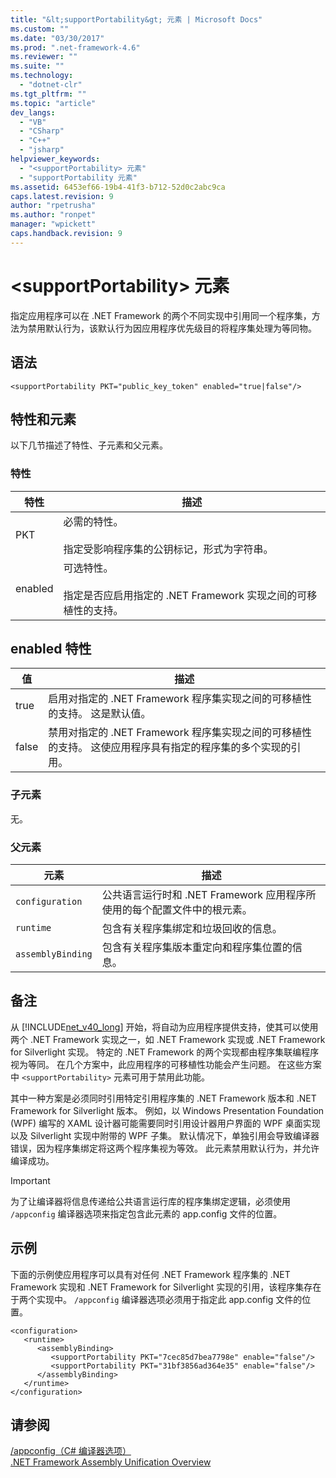 ```yaml
---
title: "&lt;supportPortability&gt; 元素 | Microsoft Docs"
ms.custom: ""
ms.date: "03/30/2017"
ms.prod: ".net-framework-4.6"
ms.reviewer: ""
ms.suite: ""
ms.technology: 
  - "dotnet-clr"
ms.tgt_pltfrm: ""
ms.topic: "article"
dev_langs: 
  - "VB"
  - "CSharp"
  - "C++"
  - "jsharp"
helpviewer_keywords: 
  - "<supportPortability> 元素"
  - "supportPortability 元素"
ms.assetid: 6453ef66-19b4-41f3-b712-52d0c2abc9ca
caps.latest.revision: 9
author: "rpetrusha"
ms.author: "ronpet"
manager: "wpickett"
caps.handback.revision: 9
---
```

# &lt;supportPortability&gt; 元素
指定应用程序可以在 .NET Framework 的两个不同实现中引用同一个程序集，方法为禁用默认行为，该默认行为因应用程序优先级目的将程序集处理为等同物。  
  
## 语法  
  
```  
<supportPortability PKT="public_key_token" enabled="true|false"/>  
```  
  
## 特性和元素  
 以下几节描述了特性、子元素和父元素。  
  
### 特性  
  
|特性|描述|  
|--------|--------|  
|PKT|必需的特性。<br /><br /> 指定受影响程序集的公钥标记，形式为字符串。|  
|enabled|可选特性。<br /><br /> 指定是否应启用指定的 .NET Framework 实现之间的可移植性的支持。|  
  
## enabled 特性  
  
|值|描述|  
|-------|--------|  
|true|启用对指定的 .NET Framework 程序集实现之间的可移植性的支持。  这是默认值。|  
|false|禁用对指定的 .NET Framework 程序集实现之间的可移植性的支持。  这使应用程序具有指定的程序集的多个实现的引用。|  
  
### 子元素  
 无。  
  
### 父元素  
  
|元素|描述|  
|--------|--------|  
|`configuration`|公共语言运行时和 .NET Framework 应用程序所使用的每个配置文件中的根元素。|  
|`runtime`|包含有关程序集绑定和垃圾回收的信息。|  
|`assemblyBinding`|包含有关程序集版本重定向和程序集位置的信息。|  
  
## 备注  
 从 [!INCLUDE[net_v40_long](../../../../../includes/net-v40-long-md.md)] 开始，将自动为应用程序提供支持，使其可以使用两个 .NET Framework 实现之一，如 .NET Framework 实现或 .NET Framework for Silverlight 实现。  特定的 .NET Framework 的两个实现都由程序集联编程序视为等同。  在几个方案中，此应用程序的可移植性功能会产生问题。  在这些方案中 `<supportPortability>` 元素可用于禁用此功能。  
  
 其中一种方案是必须同时引用特定引用程序集的 .NET Framework 版本和 .NET Framework for Silverlight 版本。  例如，以 Windows Presentation Foundation \(WPF\) 编写的 XAML 设计器可能需要同时引用设计器用户界面的 WPF 桌面实现以及 Silverlight 实现中附带的 WPF 子集。  默认情况下，单独引用会导致编译器错误，因为程序集绑定将这两个程序集视为等效。  此元素禁用默认行为，并允许编译成功。  
  
> [!IMPORTANT]
>  为了让编译器将信息传递给公共语言运行库的程序集绑定逻辑，必须使用 `/appconfig` 编译器选项来指定包含此元素的 app.config 文件的位置。  
  
## 示例  
 下面的示例使应用程序可以具有对任何 .NET Framework 程序集的 .NET Framework 实现和 .NET Framework for Silverlight 实现的引用，该程序集存在于两个实现中。  `/appconfig` 编译器选项必须用于指定此 app.config 文件的位置。  
  
```  
<configuration>  
   <runtime>  
      <assemblyBinding>  
         <supportPortability PKT="7cec85d7bea7798e" enable="false"/>  
         <supportPortability PKT="31bf3856ad364e35" enable="false"/>  
      </assemblyBinding>  
   </runtime>  
</configuration>  
```  
  
## 请参阅  
 [\/appconfig（C\# 编译器选项）](http://msdn.microsoft.com/library/ee523958.aspx)   
 [.NET Framework Assembly Unification Overview](http://msdn.microsoft.com/zh-cn/8d8cc65e-031d-463b-bde3-2c6dc2e3bc48)